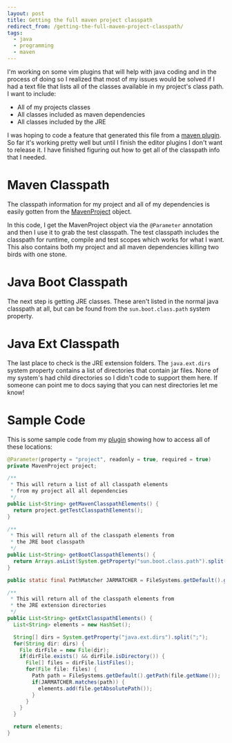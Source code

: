 ```yaml
---
layout: post
title: Getting the full maven project classpath
redirect_from: /getting-the-full-maven-project-classpath/
tags:
  - java
  - programming
  - maven
---
```


I'm working on some vim plugins that will help with java coding and in
the process of doing so I realized that most of my issues would be
solved if I had a text file that lists all of the classes available in
my project's class path. I want to include:

-   All of my projects classes
-   All classes included as maven dependencies
-   All classes included by the JRE

I was hoping to code a feature that generated this file from a
[maven plugin](https://github.com/Kelsin/classtags-maven-plugin "Link:
https://github.com/Kelsin/classtags-maven-plugin").  So far it's working pretty
well but until I finish the editor plugins I don't want to release it. I have
finished figuring out how to get all of the classpath info that I needed.

Maven Classpath
===============

The classpath information for my project and all of my dependencies is easily
gotten from the
[MavenProject](http://maven.apache.org/ref/3.1.1/maven-core/apidocs/org/apache/maven/project/MavenProject.html)
object.

In this code, I get the MavenProject object via the `@Parameter` annotation and
then I use it to grab the test classpath. The test classpath includes the
classpath for runtime, compile and test scopes which works for what I want. This
also contains both my project and all maven dependencies killing two birds with
one stone.

Java Boot Classpath
===================

The next step is getting JRE classes. These aren't listed in the normal java
classpath at all, but can be found from the `sun.boot.class.path` system
property.

Java Ext Classpath
==================

The last place to check is the JRE extension folders. The `java.ext.dirs` system
property contains a list of directories that contain jar files. None of my
system's had child directories so I didn't code to support them here. If someone
can point me to docs saying that you can nest directories let me know!

Sample Code
===========

This is some sample code from my
[plugin](https://github.com/Kelsin/classtags-maven-plugin) showing how to access
all of these locations:

``` java
@Parameter(property = "project", readonly = true, required = true)
private MavenProject project;

/**
 * This will return a list of all classpath elements
 * from my project all all dependencies
 */
public List<String> getMavenClasspathElements() {
  return project.getTestClasspathElements();
}

/**
 * This will return all of the classpath elements from
 * the JRE boot classpath
 */
public List<String> getBootClasspathElements() {
  return Arrays.asList(System.getProperty("sun.boot.class.path").split(";"));
}

public static final PathMatcher JARMATCHER = FileSystems.getDefault().getPathMatcher("glob:*.jar");

/**
 * This will return all of the classpath elements from
 * the JRE extension directories
 */
public List<String> getExtClasspathElements() {
  List<String> elements = new HashSet();

  String[] dirs = System.getProperty("java.ext.dirs").split(";");
  for(String dir: dirs) {
    File dirFile = new File(dir);
    if(dirFile.exists() && dirFile.isDirectory()) {
      File[] files = dirFile.listFiles();
      for(File file: files) {
        Path path = FileSystems.getDefault().getPath(file.getName());
        if(JARMATCHER.matches(path)) {
          elements.add(file.getAbsolutePath());
        }
      }
    }
  }

  return elements;
}
```
